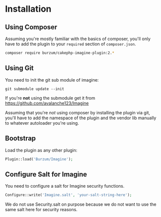 Installation
============

Using Composer
--------------

Assuming you're mostly familiar with the basics of composer, you'll only have to add the plugin to your `required` section of `composer.json`.

```sh
composer require burzum/cakephp-imagine-plugin:2.*
```

Using Git
---------

You need to init the git sub module of imagine:

```
git submodule update --init
```

If you're **not** using the submodule get it from https://github.com/avalanche123/Imagine

Assuming that you're *not* using composer by installing the plugin via git, you'll have to add the namespace of the plugin and the vendor lib manually to whatever autoloader you're using.

Bootstrap
---------

Load the plugin as any other plugin:

```php
Plugin::load('Burzum/Imagine');
```

Configure Salt for Imagine
--------------------------

You need to configure a salt for Imagine security functions.

```php
Configure::write('Imagine.salt', 'your-salt-string-here');
```

We do not use Security.salt on purpose because we do not want to use the same salt here for security reasons.
